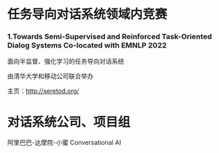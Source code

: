 # 任务导向对话系统领域内竞赛

### 1.Towards Semi-Supervised and Reinforced Task-Oriented Dialog Systems Co-located with EMNLP 2022

面向半监督、强化学习的任务导向对话系统

由清华大学和移动公司联合举办

主页：http://seretod.org/

# 对话系统公司、项目组

 阿里巴巴-达摩院-小蜜 Conversational AI  